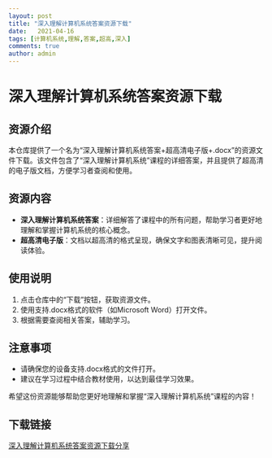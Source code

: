 ```yaml
---
layout: post
title: "深入理解计算机系统答案资源下载"
date:   2021-04-16
tags: [计算机系统,理解,答案,超高,深入]
comments: true
author: admin
---
```

# 深入理解计算机系统答案资源下载

## 资源介绍

本仓库提供了一个名为“深入理解计算机系统答案+超高清电子版+.docx”的资源文件下载。该文件包含了“深入理解计算机系统”课程的详细答案，并且提供了超高清的电子版文档，方便学习者查阅和使用。

## 资源内容

- **深入理解计算机系统答案**：详细解答了课程中的所有问题，帮助学习者更好地理解和掌握计算机系统的核心概念。
- **超高清电子版**：文档以超高清的格式呈现，确保文字和图表清晰可见，提升阅读体验。

## 使用说明

1. 点击仓库中的“下载”按钮，获取资源文件。
2. 使用支持.docx格式的软件（如Microsoft Word）打开文件。
3. 根据需要查阅相关答案，辅助学习。

## 注意事项

- 请确保您的设备支持.docx格式的文件打开。
- 建议在学习过程中结合教材使用，以达到最佳学习效果。

希望这份资源能够帮助您更好地理解和掌握“深入理解计算机系统”课程的内容！

## 下载链接

[深入理解计算机系统答案资源下载分享](https://pan.quark.cn/s/deb6b82c6b07)